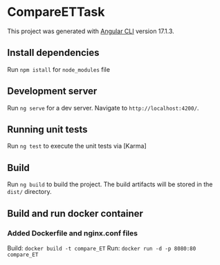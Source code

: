# CompareETTask
This project was generated with [Angular CLI](https://github.com/angular/angular-cli) version 17.1.3.

## Install dependencies
Run `npm istall` for `node_modules` file

## Development server
Run `ng serve` for a dev server. Navigate to `http://localhost:4200/`.

## Running unit tests
Run `ng test` to execute the unit tests via [Karma]

## Build
Run `ng build` to build the project. The build artifacts will be stored in the `dist/` directory.

## Build and run docker container
### Added Dockerfile and nginx.conf files 
Build: `docker build -t compare_ET`
Run: `docker run -d -p 8080:80 compare_ET`